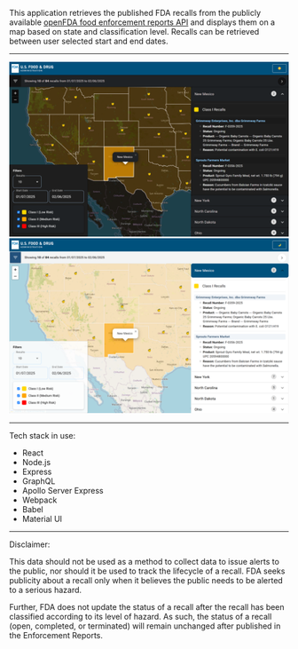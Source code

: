 This application retrieves the published FDA recalls from the publicly available [openFDA food enforcement reports API](https://open.fda.gov/apis/food/enforcement/) and displays them on a map based on state and classification level. Recalls can be retrieved between user selected start and end dates.

---

![App Screenshot (Dark Mode)](./screenshots/v2_landscape_dark.png)
![App Screenshot (Light Mode)](./screenshots/v2_landscape_light.png)

---

Tech stack in use:

- React
- Node.js
- Express
- GraphQL
- Apollo Server Express
- Webpack
- Babel
- Material UI

---

Disclaimer:

This data should not be used as a method to collect data to issue alerts to the public, nor should it be used to track the lifecycle of a recall. FDA seeks publicity about a recall only when it believes the public needs to be alerted to a serious hazard.

Further, FDA does not update the status of a recall after the recall has been classified according to its level of hazard. As such, the status of a recall (open, completed, or terminated) will remain unchanged after published in the Enforcement Reports.
